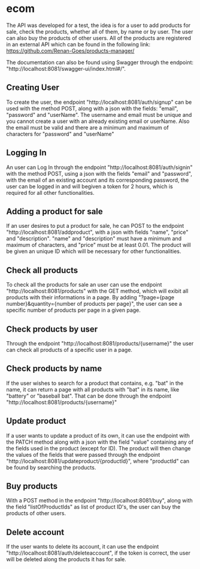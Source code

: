 # ecom
The API was developed for a test, the idea is for a user to add products for sale, check the products, whether all of them, by name or by user.
The user can also buy the products of other users. All of the products are registered in an external API which can be found in the following link:
https://github.com/Renan-Goes/products-manager/

The documentation can also be found using Swagger through the endpoint: "http://localhost:8081/swagger-ui/index.html#/".

## Creating User
To create the user, the endpoint "http://localhost:8081/auth/signup" can be used with the method POST, along with a json with the fields: "email", "password" and "userName".
The username and email must be unique and you cannot create a user with an already existing email or userName. Also the email must be valid and there are a minimum
and maximum of characters for "password" and "userName"

## Logging In
An user can Log In through the endpoint "http://localhost:8081/auth/signin" with the method POST, using a json with the fields "email" and "password", with the email of 
an existing account and its corresponding password, the user can be logged in and will begiven a token for 2 hours, which is required for all other functionalities.

## Adding a product for sale
If an user desires to put a product for sale, he can POST to the endpoint "http://localhost:8081/addproduct", with a json with fields "name", "price" and "description".
"name" and "description" must have a minimum and maximum of characters, and "price" must be at least 0.01. The product will be given an unique ID which will be necessary for other functionalities.

## Check all products
To check all the products for sale an user can use the endpoint "http://localhost:8081/products" with the GET method, which will exibit all products with their informations in a page.
By adding "?page={page number}&quantity={number of products per page}", the user can see a specific number of products per page in a given page.

## Check products by user
Through the endpoint "http://localhost:8081/products/{username}" the user can check all products of a specific user in a page.

## Check products by name
If the user wishes to search for a product that contains, e.g. "bat" in the name, it can return a page with all products with "bat" in its name, like "battery" or "baseball bat".
That can be done through the endpoint "http://localhost:8081/products/{username}"

## Update product
If a user wants to update a product of its own, it can use the endpoint with the PATCH method along with a json with the field "value" containing any of the fields used in the product (except for ID).
The product will then change the values of the fields that were passed through the endpoint "http://localhost:8081/updateproduct/{productId}", where "productId" can be found by searching the products.

## Buy products
With a POST method in the endpoint "http://localhost:8081/buy", along with the field "listOfProductIds" as list of product ID's, the user can buy the products of other users.

## Delete account
If the user wants to delete its account, it can use the endpoint "http://localhost:8081/auth/deleteaccount", if the token is correct, the user will be deleted along the products it has for sale.
